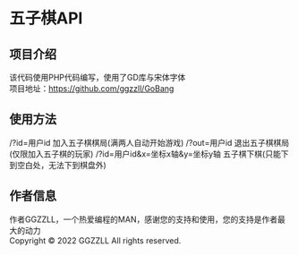 # 五子棋API
## 项目介绍
该代码使用PHP代码编写，使用了GD库与宋体字体  
项目地址：https://github.com/ggzzll/GoBang  
## 使用方法  
/?id=用户id
加入五子棋棋局(满两人自动开始游戏)
/?out=用户id
退出五子棋棋局(仅限加入五子棋的玩家)
/?id=用户id&x=坐标x轴&y=坐标y轴
五子棋下棋(只能下到空白处，无法下到棋盘外)
## 作者信息  
作者GGZZLL，一个热爱编程的MAN，感谢您的支持和使用，您的支持是作者最大的动力  
Copyright © 2022 GGZZLL All rights reserved.
